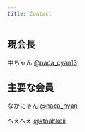 ```yaml
---
title: Contact
---
```


## 現会長
中ちゃん
<a class="fa fa-twitter" href="https://twitter.com/naca_cyan13">@naca_cyan13</a>

## 主要な会員
なかにゃん
<a class="fa fa-twitter" href="https://twitter.com/naca_nyan">@naca_nyan</a>

へえへえ
<a class="fa fa-twitter" href="https://twitter.com/ktoahkeii">@ktoahkeii</a>
